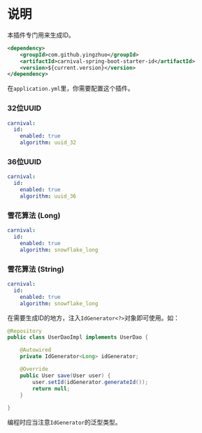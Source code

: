# 说明

本插件专门用来生成ID。

```xml
<dependency>
    <groupId>com.github.yingzhuo</groupId>
    <artifactId>carnival-spring-boot-starter-id</artifactId>
    <version>${current.version}</version>
</dependency>
```

在`application.yml`里，你需要配置这个插件。

### 32位UUID

```yaml
carnival:
  id:
    enabled: true
    algorithm: uuid_32
```

### 36位UUID

```yaml
carnival:
  id:
    enabled: true
    algorithm: uuid_36
```

### 雪花算法 (Long)

```yaml
carnival:
  id:
    enabled: true
    algorithm: snowflake_long
```

### 雪花算法 (String)

```yaml
carnival:
  id:
    enabled: true
    algorithm: snowflake_long
```

在需要生成ID的地方，注入`IdGenerator<?>`对象即可使用。如：

```java
@Repository
public class UserDaoImpl implements UserDao {

    @Autowired
    private IdGenerator<Long> idGenerator;

    @Override
    public User save(User user) {
        user.setId(idGenerator.generateId());
        return null;
    }
    
}
```

编程时应当注意`IdGenerator`的泛型类型。
